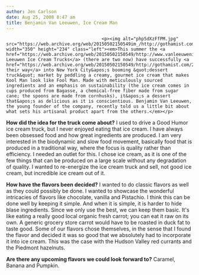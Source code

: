 ```yaml
---
author: Jen Carlson
date: Aug 25, 2008 8:47 am
title: Benjamin Van Leeuwen, Ice Cream Man
---
```


	
										<p><img alt="php5dXzFfPM.jpg" src="https://web.archive.org/web/20150502150549im_/http://gothamist.com/attachments/arts_jen/php5dXzFfPM.jpg" width="350" height="234" class="left"><em>This summer the <a href="https://web.archive.org/web/20150502150549/http://www.vanleeuwenicecream.com/">Van Leeuwen Ice Cream Trucks</a> (there are two now) have successfully <a href="https://web.archive.org/web/20150502150549/http://gothamist.com/2008/07/08/van_leeuwen_ice_cream_truck_spotted.php">elbowed their way</a> into New York City&apos;s booming &quot;dessert truck&quot; market by peddling a creamy, gourmet ice cream that makes Kool Man look like Fool Man. Made with meticulously sourced ingredients and an emphasis on sustainability (the ice cream comes in cups produced from Bagasse, a chemical-free fiber made from sugar cane; the spoons are made from cornhusks), it&apos;s a dessert that&apos;s as delicious as it is conscientious. Benjamin Van Leeuwen, the young founder of the company, recently told us a little bit about what sets his artisanal product apart from the others.</em></p>

<p><strong>How did the idea for the truck come about?</strong> I used to drive a Good Humor ice cream truck, but I never enjoyed eating that ice cream.  I have always been obsessed food and how great ingredients are produced. I am very interested in the biodynamic and slow food movement, basically food that is produced in a traditional way, where the focus is quality rather than efficiency.  I needed an outlet for this.  I chose ice cream, as it is one of the few things that can be produced on a large scale without any degradation of quality. I wanted to re-energize the ice cream truck and sell, not good ice cream, but incredible ice cream out of it. </p>

<p><strong>How have the flavors been decided?</strong> I wanted to do classic flavors as well as they could possibly be done. I wanted to showcase the wonderful intricacies of flavors like chocolate, vanilla and Pistachio. I think this can be done well by keeping it simple.  And when it is simple, it is harder to hide blase ingredients. Since we only use the best, we can keep them basic.  It&apos;s like eating a really good local organic fresh carrot; you can eat it raw on its own.  A generic grocery store carrot would have to be roasted in duck fat to taste good.  Some of our flavors chose themselves, in the sense that I found the flavor and decided it was so good that we absolutely had to incorporate it into ice cream.  This was the case with the Hudson Valley red currants and the Piedmont hazelnuts. </p>

<p><strong>Are there any upcoming flavors we could look forward to?</strong> Caramel, Banana and Pumpkin. </p>					
										
									
				